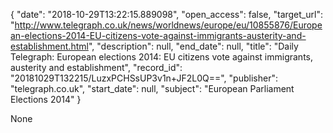 {
  "date": "2018-10-29T13:22:15.889098", 
  "open_access": false, 
  "target_url": "http://www.telegraph.co.uk/news/worldnews/europe/eu/10855876/European-elections-2014-EU-citizens-vote-against-immigrants-austerity-and-establishment.html", 
  "description": null, 
  "end_date": null, 
  "title": "Daily Telegraph: European elections 2014: EU citizens vote against immigrants, austerity and establishment", 
  "record_id": "20181029T132215/LuzxPCHSsUP3v1n+JF2L0Q==", 
  "publisher": "telegraph.co.uk", 
  "start_date": null, 
  "subject": "European Parliament Elections 2014"
}

None